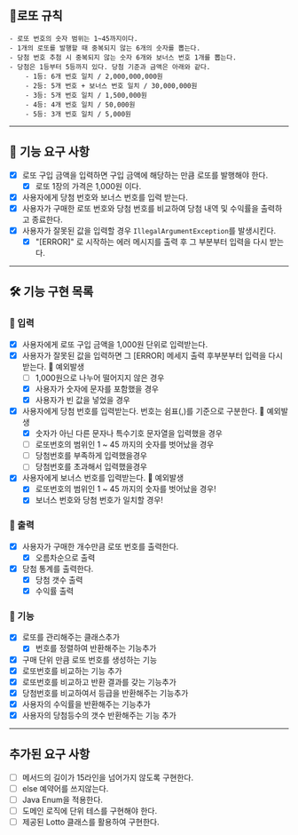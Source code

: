 ## 📝로또 규칙
    - 로또 번호의 숫자 범위는 1~45까지이다.
    - 1개의 로또를 발행할 때 중복되지 않는 6개의 숫자를 뽑는다.
    - 당첨 번호 추첨 시 중복되지 않는 숫자 6개와 보너스 번호 1개를 뽑는다.
    - 당첨은 1등부터 5등까지 있다. 당첨 기준과 금액은 아래와 같다.
        - 1등: 6개 번호 일치 / 2,000,000,000원
        - 2등: 5개 번호 + 보너스 번호 일치 / 30,000,000원
        - 3등: 5개 번호 일치 / 1,500,000원
        - 4등: 4개 번호 일치 / 50,000원
        - 5등: 3개 번호 일치 / 5,000원
<hr>

## 📃 기능 요구 사항
- [x] 로또 구입 금액을 입력하면 구입 금액에 해당하는 만큼 로또를 발행해야 한다.
    - [x] 로또 1장의 가격은 1,000원 이다.
- [x] 사용자에게 당첨 번호와 보너스 번호를 입력 받는다.
- [x] 사용자가 구매한 로또 번호와 당첨 번호를 비교하여 당첨 내역 및 수익률을 출력하고 종료한다.
- [x] 사용자가 잘못된 값을 입력할 경우 `IllegalArgumentException`를 발생시킨다.
    - [x] "[ERROR]" 로 시작하는 에러 메시지를 출력 후 그 부분부터 입력을 다시 받는다.

<hr>

## 🛠 기능 구현 목록

### 💬 입력
- [x] 사용자에게 로또 구입 금액을 1,000원 단위로 입력받는다.  
- [x] 사용자가 잘못된 값을 입력하면 그 [ERROR] 메세지 출력 후부분부터 입력을 다시 받는다.
  🚧 예외발생
    - [ ] 1,000원으로 나누어 떨어지지 않은 경우
    - [x] 사용자가 숫자에 문자를 포함했을 경우
    - [x] 사용자가 빈 값을 넣었을 경우
- [x] 사용자에게 당첨 번호를 입력받는다. 번호는 쉼표(,)를 기준으로 구분한다.
  🚧 예외발생
    - [x] 숫자가 아닌 다른 문자나 특수기호 문자열을 입력했을 경우
    - [ ] 로또번호의 범위인 1 ~ 45 까지의 숫자를 벗어났을 경우
    - [ ] 당첨번호를 부족하게 입력했을경우
    - [ ] 당첨번호를 초과해서 입력했을경우
- [x] 사용자에게 보너스 번호를 입력받는다.
  🚧 예외발생
    - [x] 로또번호의 범위인 1 ~ 45 까지의 숫자를 벗어났을 경우!
    - [x] 보너스 번호와 당첨 번호가 일치할 경우!

### 💱 출력
- [x] 사용자가 구매한 개수만큼 로또 번호를 출력한다.
    - [x] 오름차순으로 출력
- [x] 당첨 통계를 출력한다.
    - [x] 당첨 갯수 출력
    - [x] 수익률 출력

### 🌌 기능
- [x] 로또를 관리해주는 클래스추가
  - [x] 번호를 정렬하여 반환해주는 기능추가
- [x] 구매 단위 만큼 로또 번호를 생성하는 기능
- [x] 로또번호를 비교하는 기능 추가
- [x] 로또번호를 비교하고 반환 결과를 갖는 기능추가
- [x] 당첨번호를 비교하여서 등급을 반환해주는 기능추가
- [x] 사용자의 수익률을 반환해주는 기능추가
- [x] 사용자의 당첨등수의 갯수 반환해주는 기능 추가
<hr>

## 추가된 요구 사항
- [ ] 메서드의 길이가 15라인을 넘어가지 않도록 구현한다.
- [ ] else 예약어를 쓰지않는다.
- [ ] Java Enum을 적용한다.
- [ ] 도메인 로직에 단위 테스를 구현해야 한다.
- [ ] 제공된 Lotto 클래스를 활용하여 구현한다.